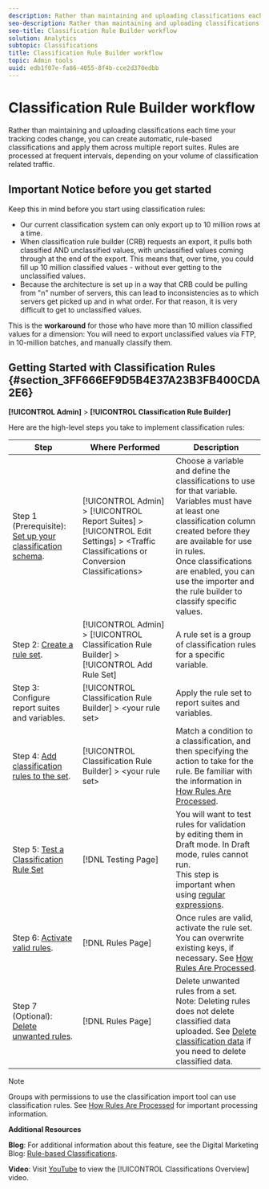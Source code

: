 ```yaml
---
description: Rather than maintaining and uploading classifications each time your tracking codes change, you can create automatic, rule-based classifications and apply them across multiple report suites. Rules are processed at frequent intervals, depending on your volume of classification related traffic.
seo-description: Rather than maintaining and uploading classifications each time your tracking codes change, you can create automatic, rule-based classifications and apply them across multiple report suites. Rules are processed at frequent intervals, depending on your volume of classification related traffic.
seo-title: Classification Rule Builder workflow
solution: Analytics
subtopic: Classifications
title: Classification Rule Builder workflow
topic: Admin tools
uuid: edb1f07e-fa86-4055-8f4b-cce2d370edbb
---
```


# Classification Rule Builder workflow

Rather than maintaining and uploading classifications each time your tracking codes change, you can create automatic, rule-based classifications and apply them across multiple report suites. Rules are processed at frequent intervals, depending on your volume of classification related traffic.

## Important Notice before you get started

Keep this in mind before you start using classification rules: 

* Our current classification system can only export up to 10 million rows at a time.
* When classification rule builder (CRB) requests an export, it pulls both classified AND unclassified values, with unclassified values coming through at the end of the export. This means that, over time, you could fill up 10 million classified values - without ever getting to the unclassified values.
* Because the architecture is set up in a way that CRB could be pulling from "n" number of servers, this can lead to inconsistencies as to which servers get picked up and in what order. For that reason, it is very difficult to get to unclassified values.

This is the **workaround** for those who have more than 10 million classified values for a dimension: You will need to export unclassified values via FTP, in 10-million batches, and manually classify them.

## Getting Started with Classification Rules {#section_3FF666EF9D5B4E37A23B3FB400CDA2E6}

**[!UICONTROL Admin]** > **[!UICONTROL Classification Rule Builder]**

Here are the high-level steps you take to implement classification rules: 

| Step | Where Performed | Description |
|--- |--- |--- |
| Step 1 (Prerequisite): [Set up your classification schema](https://marketing.adobe.com/resources/help/en_US/reference/c_classifications.html).|[!UICONTROL Admin] > [!UICONTROL Report Suites] > [!UICONTROL Edit Settings] > &lt;Traffic Classifications or Conversion Classifications&gt; |Choose a variable and define the classifications to use for that variable. <br>Variables must have at least one classification column created before they are available for use in rules.<br>Once classifications are enabled, you can use the importer and the rule builder to classify specific values.|
| Step 2: [Create a rule set](/help/components/c-classifications2/crb/classification-rule-set.md).|[!UICONTROL Admin] >  [!UICONTROL Classification Rule Builder] > [!UICONTROL Add Rule Set]|A rule set is a group of classification rules for a specific variable.|
| Step 3: Configure report suites and variables.|[!UICONTROL Classification Rule Builder] >  &lt;your rule set&gt;|Apply the rule set to report suites and variables.|
| Step 4: [Add classification rules to the set](/help/components/c-classifications2/crb/classification-quickstart-rules.md).|[!UICONTROL Classification Rule Builder] >  &lt;your rule set&gt;|Match a condition to a classification, and then specifying the action to take for the rule.  Be familiar with the information in  [How Rules Are Processed](/help/components/c-classifications2/crb/classification-quickstart-rules.md).|
| Step 5: [Test a Classification Rule Set](/help/components/c-classifications2/crb/classification-quickstart-rules.md)|[!DNL Testing Page]|You will want to test rules for validation by editing them in Draft mode. In Draft mode, rules cannot run.<br>This step is important when using [regular expressions](/help/components/c-classifications2/crb/classification-quickstart-rules.md).|
| Step 6: [Activate valid rules](/help/components/c-classifications2/crb/classification-rule-definitions.md).|[!DNL Rules Page]|Once rules are valid, activate the rule set.  You can overwrite existing keys, if necessary. See [How Rules Are Processed](/help/components/c-classifications2/crb/classification-quickstart-rules.md).|
| Step 7 (Optional): [Delete unwanted rules](/help/components/c-classifications2/crb/classification-rule-definitions.md).|[!DNL Rules Page]|Delete unwanted rules from a set.<br>Note:  Deleting rules does not delete classified data uploaded.  See  [Delete classification data](/help/components/c-classifications2/c-classifications-importer/t-delete-classification-data.md) if you need to delete classified data.|

>[!NOTE]
>
>Groups with permissions to use the classification import tool can use classification rules. See [How Rules Are Processed](/help/components/c-classifications2/crb/classification-quickstart-rules.md) for important processing information.

**Additional Resources**

**Blog**: For additional information about this feature, see the Digital Marketing Blog: [Rule-based Classifications](https://blogs.adobe.com/digitalmarketing/analytics/rule-based-classifications-part-1-making-classifications-easier/?utm_source=feedburner&utm_medium=feed&utm_campaign=Feed%3A+AdobeDigitalMarketing+%28Adobe+Digital+Marketing+Blog%29).

**Video**: Visit [YouTube](https://www.youtube.com/watch?v=6laI5SBXY-I) to view the [!UICONTROL Classifications Overview] video.
